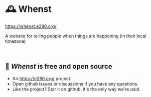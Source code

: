 
# 🕰️ Whenst

https://whenst.e280.org/

A website for telling people when things are happening (in their local timezone)

<br/>

## 💖 *Whenst* is free and open source
- An https://e280.org/ project.
- Open github issues or discussions if you have any questions.
- Like the project? Star it on github, it's the only way we're paid.

